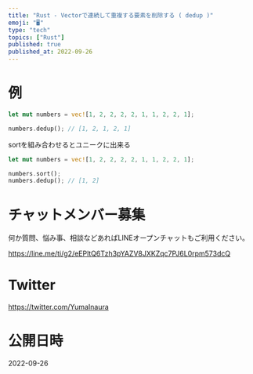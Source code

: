 ```yaml
---
title: "Rust - Vectorで連続して重複する要素を削除する ( dedup )"
emoji: "🖥"
type: "tech"
topics: ["Rust"]
published: true
published_at: 2022-09-26
---
```


# 例
```rs
let mut numbers = vec![1, 2, 2, 2, 2, 1, 1, 2, 2, 1];

numbers.dedup(); // [1, 2, 1, 2, 1]
```

sortを組み合わせるとユニークに出来る

```rs
let mut numbers = vec![1, 2, 2, 2, 2, 1, 1, 2, 2, 1];

numbers.sort();
numbers.dedup(); // [1, 2]
```


# チャットメンバー募集


何か質問、悩み事、相談などあればLINEオープンチャットもご利用ください。

https://line.me/ti/g2/eEPltQ6Tzh3pYAZV8JXKZqc7PJ6L0rpm573dcQ


# Twitter

https://twitter.com/YumaInaura



# 公開日時

2022-09-26
